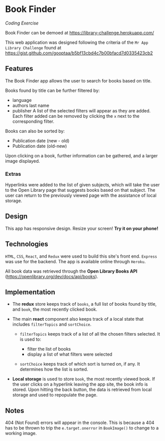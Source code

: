 # Book Finder

_Coding Exercise_

Book Finder can be demoed at https://library-challenge.herokuapp.com/

This web application was designed following the criteria of the `Mr App Library Challenge` found at https://gist.github.com/gooptaa/b5bf13cbd4c7b00bfacd7d0335423cb2

## Features

The Book Finder app allows the user to search for books based on title.

Books found by title can be further filtered by:
* language
* authors last name
* publisher
A list of the selected filters will appear as they are added. Each filter added can be removed by clicking the `x` next to the corresponding filter.

Books can also be sorted by:
* Publication date (new - old)
* Publication date (old-new)

Upon clicking on a book, further information can be gathered, and a larger image displayed.

### Extras
Hyperlinks were added to the list of given subjects, which will take the user to the Open Library page that suggests books based on that subject. The user can return to the previously viewed page with the assistance of local storage.

## Design
This app has responsive design. Resize your screen! **Try it on your phone!**

## Technologies

`HTML`, `CSS`, `React`, and `Redux` were used to build this site's front end. `Express` was use for the backend. The app is available online through `Heroku`.

All book data was retrieved through the **Open Library Books API** (https://openlibrary.org/dev/docs/api/books).


## Implementation

* The **redux** store keeps track of `books`, a full list of books found by title, and `book`, the most recently clicked book.

* The main **react** component also keeps track of a local state that includes `filterTopics` and `sortChoice`.

  * `filterTopics` keeps track of a list of all the chosen filters selected. It is used to:
    * filter the list of books
    * display a list of what filters were selected

  * `sortChoice` keeps track of which sort is turned on, if any. It determines how the list is sorted.

* **Local storage** is used to store `book`, the most recently viewed book. If the user clicks on a hyperlink leaving the app site, the book info is stored. Upon hitting the back button, the data is retrieved from local storage and used to repopulate the page.

## Notes

404 (Not Found) errors will appear in the console. This is because a 404 has to be thrown to trip the `e.target.onerror` in `BookImage()` to change to a working image.
